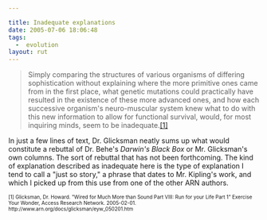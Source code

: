 ```yaml
---

title: Inadequate explanations
date: 2005-07-06 18:06:48
tags:
  -  evolution
layout: rut
---
```


<blockquote>Simply comparing the structures of various organisms of differing sophistication without explaining where the more primitive ones came from in the first place, what genetic mutations could practically have resulted in the existence of these more advanced ones, and how each successive organism's neuro-muscular system knew what to do with this new information to allow for functional survival, would, for most inquiring minds, seem to be inadequate.<a href="http://www.arn.org/docs/glicksman/eyw_050201.htm">[1]</a></blockquote>  <p>In just a few lines of text, Dr. Glicksman neatly sums up what would constitute a rebuttal of Dr. Behe's <i>Darwin's Black Box</i> or Mr. Glicksman's own columns.  The sort of rebuttal that has not been forthcoming.  The kind of explanation described as inadequate here is the type of explanation I tend to call a "just so story," a phrase that dates to Mr. Kipling's work, and which I picked up from this use from one of the other ARN authors.</p>  <font size="-2"> [1] Glicksman, Dr. Howard.  "Wired for Much More than Sound Part VIII: Run for your Life Part 1" Exercise Your Wonder, Access Research Network.  2005-02-01. http://www.arn.org/docs/glicksman/eyw_050201.htm </font>

